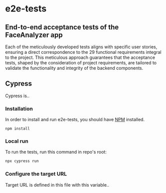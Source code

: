 # e2e-tests

## End-to-end acceptance tests of the FaceAnalyzer app

Each of the meticulously developed tests aligns with specific user stories, 
ensuring a direct correspondence to the 29 functional requirements integral 
to the project. This meticulous approach guarantees that the acceptance tests, 
shaped by the consideration of project requirements, are tailored to validate 
the functionality and integrity of the backend components.

## Cypress

Cypress is..

### Installation

In order to install and run e2e-tests, you should have [NPM](https://www.npmjs.com/package/npm) installed.

```
npm install
```

### Local run

To run the tests, run this command in repo's root:

```bash
npx cypress run
```

### Configure the target URL

Target URL is defined in this file with this variable..
